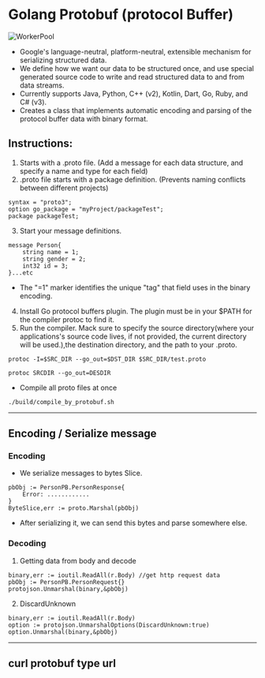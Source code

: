 # Golang Protobuf (protocol Buffer)
![WorkerPool](https://user-images.githubusercontent.com/71340325/186423274-41d6c626-12bc-473e-a848-3e39c8b79bd3.jpg)

*  Google's language-neutral, platform-neutral, extensible mechanism for serializing structured data.
*  We define how we want our data to be structured once, and use special generated source code to write and read structured data to and from data streams.
* Currently supports Java, Python, C++ (v2), Kotlin, Dart, Go, Ruby, and C# (v3).
* Creates a class that implements automatic encoding and parsing of the protocol buffer data with binary format.

## Instructions:
1. Starts with a .proto file. (Add a message for each data structure, and specify a name and type for each field)
2. .proto file starts with a package definition. (Prevents naming conflicts between different projects)
```
syntax = "proto3";
option go_package = "myProject/packageTest";
package packageTest;

```
3. Start your message definitions.
```
message Person{
    string name = 1;
    string gender = 2;
    int32 id = 3;
}...etc
```
* The "=1" marker identifies the unique "tag" that field uses in the binary encoding.
4. Install Go protocol buffers plugin. The plugin must be in your $PATH for the compiler protoc to find it.
5. Run the compiler. Mack sure to specify the source directory(where your applications's source code lives, if not provided, the current directory will be used.),the destination directory, and the path to your .proto.
```
protoc -I=$SRC_DIR --go_out=$DST_DIR $SRC_DIR/test.proto
```
```
protoc SRCDIR --go_out=DESDIR
```
* Compile all proto files at once
```
./build/compile_by_protobuf.sh
```


<hr>

## Encoding / Serialize message

### Encoding
* We serialize messages to bytes Slice.
```
pbObj := PersonPB.PersonResponse{
    Error: ............
}
ByteSlice,err := proto.Marshal(pbObj)
```
* After serializing it, we can send this bytes and parse somewhere else.

### Decoding
1. Getting data from body and decode
```
binary,err := ioutil.ReadAll(r.Body) //get http request data
pbObj := PersonPB.PersonRequest{}
protojson.Unmarshal(binary,&pbObj)
```
2. DiscardUnknown
```
binary,err := ioutil.ReadAll(r.Body)
option := protojson.UnmarshalOptions(DiscardUnknown:true)
option.Unmarshal(binary,&pbObj)
```
<hr>

## curl protobuf type url
